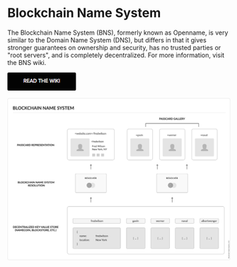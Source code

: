 # Blockchain Name System

The Blockchain Name System (BNS), formerly known as Openname, is very similar to the Domain Name System (DNS), but differs in that it gives stronger guarantees on ownership and security, has no trusted parties or "root servers", and is completely decentralized. For more information, visit the BNS wiki.

[![Read the Wiki](/images/read-the-wiki.png)](https://github.com/namesystem/namesystem/wiki)

![Blockchain Name System Layers](/images/blockchain-name-system-1.png)
